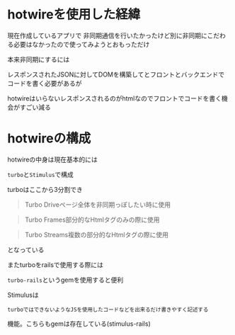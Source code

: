 # hotwireを使用した経緯

現在作成しているアプリで 非同期通信を行いたかったけど別に非同期にこだわる必要はなかったので使ってみようとおもっただけ

本来非同期にするには

レスポンスされたJSONに対してDOMを構築してとフロントとバックエンドでコードを書く必要があるが

hotwireはいらないレスポンスされるのがhtmlなのでフロントでコードを書く機会がすごい減る

# hotwireの構成


hotwireの中身は現在基本的には

`turbo`と`Stimulus`で構成

turboはここから3分割でき

>Turbo Driveページ全体を非同期っぽしたい時に使用

>Turbo Frames部分的なHtmlタグのみの際に使用

>Turbo Streams複数の部分的なHtmlタグの際に使用


となっている

またturboをrailsで使用する際には

`turbo-rails`というgemを使用すると便利


Stimulusは

`turboではできないようなJSを使用したコードなどを出来るだけ書きやすく記述する`

機能。こちらもgemは存在している(stimulus-rails)
